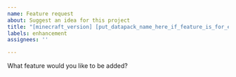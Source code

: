 ```yaml
---
name: Feature request
about: Suggest an idea for this project
title: "[minecraft_version] [put_datapack_name_here_if_feature_is_for_existing_pack]"
labels: enhancement
assignees: ''

---
```


What feature would you like to be added?
